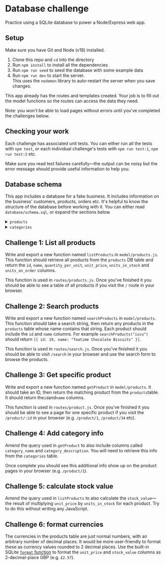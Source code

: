 # Database challenge

Practice using a SQLite database to power a Node/Express web app.

## Setup

Make sure you have Git and Node (v18) installed.

1. Clone this repo and `cd` into the directory
1. Run `npm install` to install all the dependencies
1. Run `npm run seed` to seed the database with some example data
1. Run `npm run dev` to start the server.  
   This uses the `nodemon` library to auto-restart the server when you save changes.

This app already has the routes and templates created. Your job is to fill out the model functions so the routes can access the data they need.

Note: you won't be able to load pages without errors until you've completed the challenges below.

## Checking your work

Each challenge has associated unit tests. You can either run all the tests with `npm test`, or each individual challenge's tests with `npm run test:1`, `npm run test:2` etc.

Make sure you read test failures carefully—the output can be noisy but the error message should provide useful information to help you.

## Database schema

This app includes a database for a fake business. It includes information on the business' customers, products, orders etc. It's helpful to know the structure of the database before working with it. You can either read `database/schema.sql`, or expand the sections below.

<details>
<summary><code>products</code></summary>

| column            | type    | constraints                        |
| ----------------- | ------- | ---------------------------------- |
| id                | integer | primary key autoincrement          |
| product_name      | text    | not null                           |
| category_id       | integer | references categories(category_id) |
| quantity_per_unit | text    |                                    |
| unit_price        | numeric | default 0                          |
| units_in_stock    | integer | default 0                          |
| units_on_order    | integer | default 0                          |

</details>

<details>
<summary><code>categories</code></summary>

| column      | type    | constraints               |
| ----------- | ------- | ------------------------- |
| id          | integer | primary key autoincrement |
| name        | text    |                           |
| description | text    |                           |

</details>

## Challenge 1: List all products

Write and export a new function named `listProducts` in `model/products.js`. This function should retrieve all products from the `products` DB table and return the `id`, `name`, `quantity_per_unit`, `unit_price`, `units_in_stock` and `units_on_order` columns.

This function is used in `routes/products.js`. Once you've finished it you should be able to see a table of all products if you visit the `/` route in your browser.

## Challenge 2: Search products

Write and export a new function named `searchProducts` in `model/products`. This function should take a search string, then return any products in the `products` table whose name contains that string. Each product should include the `id` and `name` columns. For example `searchProducts("iscu")` should return `[{ id: 19, name: "Teatime Chocolate Biscuits" }]`.

This function is used in `routes/search.js`. Once you've finished it you should be able to visit `/search` in your browser and use the search form to browse the products.

## Challenge 3: Get specific product

Write and export a new function named `getProduct` in `model/products`. It should take an ID, then return the matching product from the `products`table. It should return the`id`and`name` columns.

This function is used in `routes/product.js`. Once you've finished it you should be able to see a page for one specific product if you visit the `/product/:id` in your browser (e.g. `/product/1`, `/product/34` etc).

## Challenge 4: Add category info

Amend the query used in `getProduct` to also include columns called `category_name` and `category_description`. You will need to retrieve this info from the `categories` table.

Once complete you should see this additional info show up on the product pages in your browser (e.g. `/product/1`).

## Challenge 5: calculate stock value

Amend the query used in `listProducts` to also calculate the `stock_value`—the result of multiplying `unit_price` by `units_in_stock` for each product. Try to do this without writing any JavaScript.

## Challenge 6: format currencies

The currencies in the products table are just normal numbers, with an arbitrary number of decimal places. It would be more user-friendly to format these as currency values rounded to 2 decimal places. Use the built-in SQLite [`format` function](https://www.sqlite.org/printf.html#formatting_details) to format the `unit_price` and `stock_value` columns as 2-decimal-place GBP (e.g. `£2.57`).
